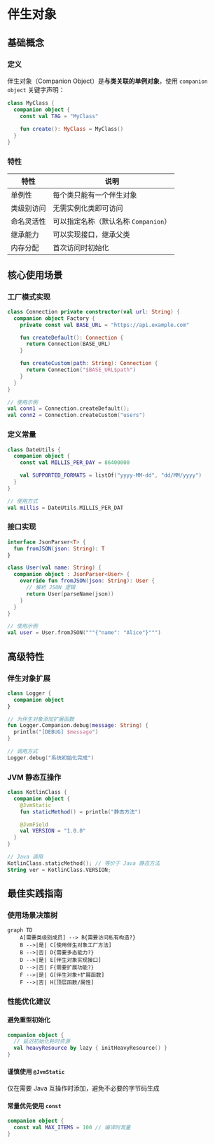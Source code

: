 # 伴生对象

## 基础概念

### 定义

伴生对象（Companion Object）是**与类关联的单例对象**，使用 `companion object` 关键字声明：

```kotlin
class MyClass {
  companion object {
    const val TAG = "MyClass"
    
    fun create(): MyClass = MyClass()
  }
}
```

### 特性

| 特性       | 说明                                 |
| ---------- | ------------------------------------ |
| 单例性     | 每个类只能有一个伴生对象             |
| 类级别访问 | 无需实例化类即可访问                 |
| 命名灵活性 | 可以指定名称（默认名称 `Companion`） |
| 继承能力   | 可以实现接口，继承父类               |
| 内存分配   | 首次访问时初始化                     |

## 核心使用场景

### 工厂模式实现

```kotlin
class Connection private constructor(val url: String) {
  companion object Factory {
    private const val BASE_URL = "https://api.example.com"

    fun createDefault(): Connection {
      return Connection(BASE_URL)
    }

    fun createCustom(path: String): Connection {
      return Connection("$BASE_URL$path")
    }
  }
}

// 使用示例
val conn1 = Connection.createDefault();
val conn2 = Connection.createCustom("users")
```

### 定义常量

```kotlin
class DateUtils {
  companion object {
    const val MILLIS_PER_DAY = 86400000

    val SUPPORTED_FORMATS = listOf("yyyy-MM-dd", "dd/MM/yyyy")
  }
}

// 使用方式
val millis = DateUtils.MILLIS_PER_DAT
```

### 接口实现

```kotlin
interface JsonParser<T> {
  fun fromJSON(json: String): T
}

class User(val name: String) {
  companion object : JsonParser<User> {
    override fun fromJSON(json: String): User {
      // 解析 JSON 逻辑
      return User(parseName(json))
    }
  }
}

// 使用示例
val user = User.fromJSON("""{"name": "Alice"}""")
```

## 高级特性

### 伴生对象扩展

```kotlin
class Logger {
  companion object 
}

// 为伴生对象添加扩展函数
fun Logger.Companion.debug(message: String) {
  println("[DEBUG] $message")
}

// 调用方式
Logger.debug("系统初始化完成")
```

### JVM 静态互操作

```kotlin
class KotlinClass {
  companion object {
    @JvmStatic
    fun staticMethod() = println("静态方法")

    @JvmField
    val VERSION = "1.0.0"
  }
}

// Java 调用
KotlinClass.staticMethod(); // 等价于 Java 静态方法
String ver = KotlinClass.VERSION;
```

## 最佳实践指南

### 使用场景决策树

```mermaid
graph TD
    A[需要类级别成员] --> B{需要访问私有构造?}
    B -->|是| C[使用伴生对象工厂方法]
    B -->|否| D{需要多态能力?}
    D -->|是| E[伴生对象实现接口]
    D -->|否| F{需要扩展功能?}
    F -->|是| G[伴生对象+扩展函数]
    F -->|否| H[顶层函数/属性]
```

### 性能优化建议

#### 避免重型初始化

```kotlin
companion object {
  // 延迟初始化耗时资源
  val heavyResource by lazy { initHeavyResource() }
}
```

#### 谨慎使用 `@JvmStatic`

仅在需要 Java 互操作时添加，避免不必要的字节码生成

#### 常量优先使用 `const`

```kotlin
companion object {
  const val MAX_ITEMS = 100 // 编译时常量
}
```
